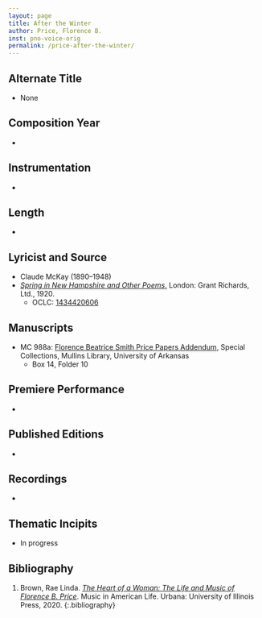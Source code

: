 ```yaml
---
layout: page
title: After the Winter
author: Price, Florence B.
inst: pno-voice-orig
permalink: /price-after-the-winter/
---
```


## Alternate Title
- None

## Composition Year
- 

## Instrumentation
- 

## Length
- 

## Lyricist and Source
- Claude McKay (1890&ndash;1948)
- [*Spring in New Hampshire and Other Poems*.](https://books.google.com/books?id=AJtOAQAAMAAJ) London: Grant Richards, Ltd., 1920.
     * OCLC: <a href="https://search.worldcat.org/title/1434420606" target="_blank">1434420606</a>

## Manuscripts
- MC 988a: <a href="https://uark.as.atlas-sys.com/repositories/2/resources/1522" target="_blank">Florence Beatrice Smith Price Papers Addendum</a>, Special Collections, Mullins Library, University of Arkansas
    * Box 14, Folder 10

## Premiere Performance
- 

## Published Editions
- 

## Recordings
- 

## Thematic Incipits
- In progress

## Bibliography
1. Brown, Rae Linda. <a href="https://www.worldcat.org/title/1122800180" target="_blank">*The Heart of a Woman: The Life and Music of Florence B. Price*</a>. Music in American Life. Urbana: University of Illinois Press, 2020.
{:.bibliography}
